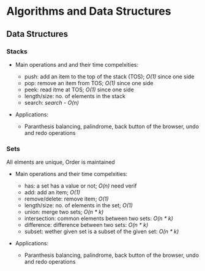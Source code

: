 # Algorithms and Data Structures

## Data Structures

### Stacks

- Main operations and and their time compelxities:

  - push: add an item to the top of the stack (TOS); *O(1)* since one side
  - pop: remove an item from TOS; *O(1)* since one side
  - peek: read itme at TOS; *O(1)* since one side
  - length/size: no. of elements in the stack
  - search: _search_ - *O(n)*

- Applications:

  - Paranthesis balancing, palindrome, back button of the browser, undo and redo operations

### Sets

  All elments are unique, Order is maintained

- Main operations and their time compelxities:

  - has: a set has a value or not; *O(n)* need verif
  - add: add an item; *O(1)*
  - remove/delete: remove item; *O(1)*
  - length/size: no. of elements in the set; *O(1)*
  - union: merge two sets; *O(n * k)*
  - intersection: common elements between two sets: *O(n * k)*
  - difference: difference between two sets: *O(n * k)*
  - subset: wether given set is a subset of the given set: *O(n * k)*

- Applications:

  - Paranthesis balancing, palindrome, back button of the browser, undo and redo operations
